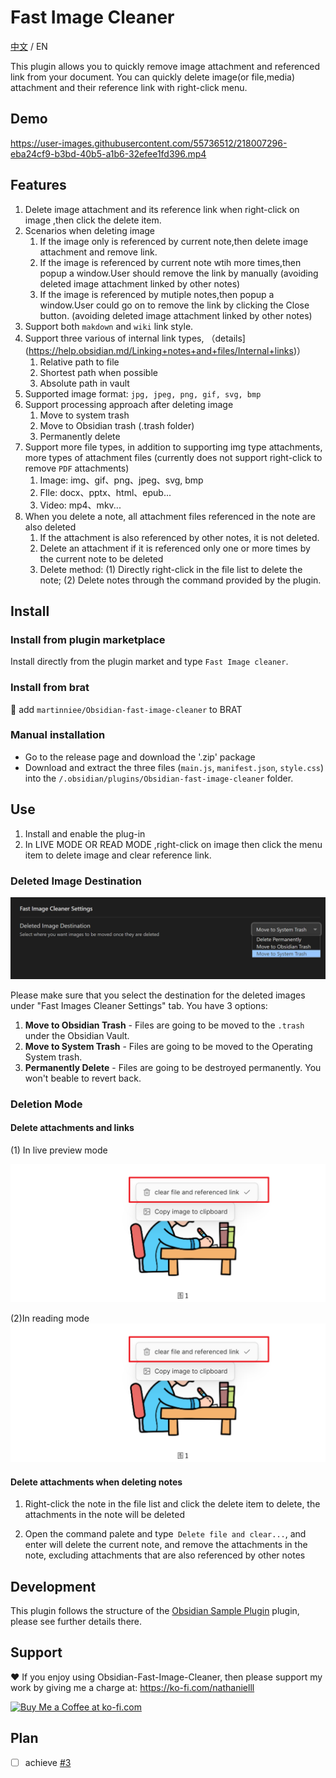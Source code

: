 # Fast Image Cleaner

[中文](./ZH.md) / EN

This plugin allows you to quickly remove image attachment and referenced link from your document. You can quickly delete image(or file,media) attachment and their reference link with right-click menu.

## Demo

https://user-images.githubusercontent.com/55736512/218007296-eba24cf9-b3bd-40b5-a1b6-32efee1fd396.mp4

## Features

1. Delete image attachment and its reference link when right-click on image ,then click the delete item.
2. Scenarios when deleting image
    1. If the image only is referenced by current note,then delete image attachment and remove link.
    2. If the image is referenced by current note wtih more times,then popup a window.User should remove the link by manually (avoiding deleted image attachment linked by other notes)
    3. If the image is referenced by mutiple notes,then popup a window.User could go on to remove the link by clicking the Close button. (avoiding deleted image attachment linked by other notes)
3. Support both `makdown` and `wiki` link style.
4. Support three various of internal link types, （details](https://help.obsidian.md/Linking+notes+and+files/Internal+links)）
    1. Relative path to file
    2. Shortest path when possible
    3. Absolute path in vault
5. Supported image format: `jpg, jpeg, png, gif, svg, bmp`
6. Support processing approach after deleting image
    1. Move to system trash
    2. Move to Obsidian trash (.trash folder)
    3. Permanently delete
7. Support more file types, in addition to supporting img type attachments, more types of attachment files (currently does not support right-click to remove `PDF` attachments)
    1. Image: img、gif、png、jpeg、svg, bmp
    2. FIle: docx、pptx、html、epub...
    3. Video: mp4、mkv...
8. When you delete a note, all attachment files referenced in the note are also deleted
    1. If the attachment is also referenced by other notes, it is not deleted.
    2. Delete an attachment if it is referenced only one or more times by the current note to be deleted
    3. Delete method: (1) Directly right-click in the file list to delete the note; (2) Delete notes through the command provided by the plugin.

## Install

### Install from plugin marketplace

Install directly from the plugin market and type `Fast Image cleaner`.

### Install from brat

👦 add `martinniee/Obsidian-fast-image-cleaner` to BRAT

### Manual installation

-   Go to the release page and download the '.zip' package
-   Download and extract the three files (`main.js`, `manifest.json`, `style.css`) into the `/.obsidian/plugins/Obsidian-fast-image-cleaner` folder.

## Use

1. Install and enable the plug-in
2. In LIVE MODE OR READ MODE ,right-click on image then click the menu item to delete image and clear reference link.

### Deleted Image Destination

![image-20230209180042264](assets/README-images/image-20230209180042264.png)

Please make sure that you select the destination for the deleted images under "Fast Images Cleaner Settings" tab. You have 3 options:

1. **Move to Obsidian Trash** - Files are going to be moved to the `.trash` under the Obsidian Vault.
2. **Move to System Trash** - Files are going to be moved to the Operating System trash.
3. **Permanently Delete** - Files are going to be destroyed permanently. You won't beable to revert back.

### Deletion Mode

#### Delete attachments and links

(1) In live preview mode

![image-20230215115818647](assets/ZH-images/image-20230215115818647.png)

(2)In reading mode
![image-20230215115818647](assets/ZH-images/image-20230215115818647.png)

#### Delete attachments when deleting notes

1. Right-click the note in the file list and click the delete item to delete, the attachments in the note will be deleted

2. Open the command palete and type` Delete file and clear...`, and enter will delete the current note, and remove the attachments in the note, excluding attachments that are also referenced by other notes

## Development

This plugin follows the structure of the [Obsidian Sample Plugin](https://github.com/obsidianmd/obsidian-sample-plugin) plugin, please see further details there.

## Support

❤ If you enjoy using Obsidian-Fast-Image-Cleaner, then please support my work by giving me a charge at: https://ko-fi.com/nathanielll

<a href='https://ko-fi.com/J3J6IL7MY' target='_blank'><img height='36' style='border:0px;height:36px;' src='https://storage.ko-fi.com/cdn/kofi3.png?v=3' border='0' alt='Buy Me a Coffee at ko-fi.com' /></a>

## Plan

-   [ ] achieve [#3](https://github.com/martinniee/Obsidian-fast-image-cleaner/issues/3)

